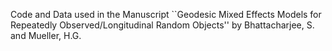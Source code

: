 Code and Data used in the Manuscript ``Geodesic Mixed Effects Models for Repeatedly Observed/Longitudinal Random Objects'' by Bhattacharjee, S. and Mueller, H.G.
